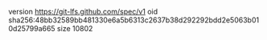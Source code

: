 version https://git-lfs.github.com/spec/v1
oid sha256:48bb32589bb481330e6a5b6313c2637b38d292292bdd2e5063b010d25799a665
size 10802
